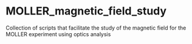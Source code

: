 # MOLLER_magnetic_field_study
Collection of scripts that facilitate the study of the magnetic field for the MOLLER experiment using optics analysis
